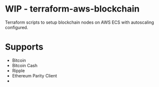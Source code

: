 # WIP - terraform-aws-blockchain

Terraform scripts to setup blockchain nodes on AWS ECS with autoscaling configured.

# Supports

- Bitcoin
- Bitcoin Cash
- Ripple
- Ethereum Parity Client
- 